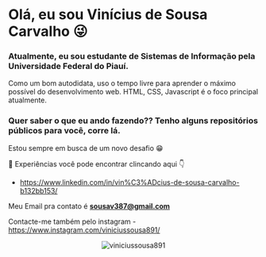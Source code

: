 # Olá, eu sou Vinícius de Sousa Carvalho :stuck_out_tongue_winking_eye:

### Atualmente, eu sou estudante de Sistemas de Informação pela Universidade Federal do Piauí.

Como um bom autodidata, uso o tempo livre para aprender o máximo possível do desenvolvimento web. HTML, CSS, Javascript é o foco principal atualmente.

### Quer saber o que eu ando fazendo?? Tenho alguns repositórios públicos para você, corre lá.

Estou sempre em busca de um novo desafio :grin:

:dart:	Experiências você pode encontrar clincando aqui :point_down:	
- https://www.linkedin.com/in/vin%C3%ADcius-de-sousa-carvalho-b132bb153/

Meu Email pra contato é **sousav387@gmail.com**

Contacte-me também pelo instagram - https://www.instagram.com/viniciussousa891/

<p align="center">
 <img src="https://github-readme-stats.vercel.app/api?username=viniciussousa891&show_icons=true" alt="viniciussousa891" /> 
</p>
